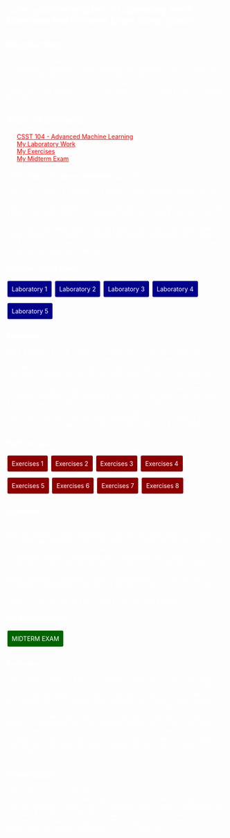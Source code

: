 <body style="background-image: url('https://developer-blogs.nvidia.com/wp-content/uploads/2023/06/deep-learning-visual.png'); background-size: cover; background-attachment: fixed; padding: 100px; color: white;">
</body>

## "Link and Compilation of Laboratory Work, Exercises and Midterm Exam using github"

## Introduction:
Hello, I'm Lesly-Ann B. Victoria from BSCS-IS-3B. 
Welcome to my compilation of laboratory work, exercises and midterm exam for CSST 104 - Advanced Machine Learning subject. 
These materials cover topics in Data Science, Machine Learning, and Quantitative Methods. 
Below, you'll find a summary of my laboratory work, exercises and the midterm exam related to the subject.

## Table of Contents:
1. <a href="#csst-104---advanced-machine-learning" style="color: red;">CSST 104 - Advanced Machine Learning</a>
2. <a href="#my-laboratory-work" style="color: red;">My Laboratory Work</a>
3. <a href="#my-exercises" style="color: red;">My Exercises</a>
4. <a href="#my-midterm-exam" style="color: red;">My Midterm Exam</a>

### CSST 104 - Advanced Machine Learning
CSST 104 - Advanced Machine Learning is all about diving deeper into the world of data science and machine learning. You'll learn how to analyze sales data, create datasets, and use different types of regression models to predict outcomes. There are exercises where you'll explore product data, predict feedback on online food orders, and analyze Netflix user behavior. You'll also learn about time series analysis, which helps you understand and predict trends over time using models like ARMA and ARIMA. In the end, you'll be equipped with advanced techniques to tackle real-world problems using data and machine learning.

### My Laboratory Work
<a style="color:white; padding: 10px; border-radius: 5px; text-decoration:none; display: inline-block; margin-bottom: 10px; background-color:darkblue; border: 2px solid white;" href="https://github.com/LeslyVictoria2/CSST-104---ADVANCED-MACHINE-LEARNING/blob/main/3B_VICTORIA_LAB1.ipynb">Laboratory 1</a>
<a style="color:white; padding: 10px; border-radius: 5px; text-decoration:none; display: inline-block; margin-bottom: 10px; background-color:darkblue; border: 2px solid white;" href="https://github.com/LeslyVictoria2/CSST-104---ADVANCED-MACHINE-LEARNING/blob/main/3B_VICTORIA_LAB2.ipynb">Laboratory 2</a>
<a style="color:white; padding: 10px; border-radius: 5px; text-decoration:none; display: inline-block; margin-bottom: 10px; background-color:darkblue; border: 2px solid white;" href="https://github.com/LeslyVictoria2/CSST-104---ADVANCED-MACHINE-LEARNING/blob/main/3B_VICTORIA_LAB3.ipynb">Laboratory 3</a>
<a style="color:white; padding: 10px; border-radius: 5px; text-decoration:none; display: inline-block; margin-bottom: 10px; background-color:darkblue; border: 2px solid white;" href="https://github.com/LeslyVictoria2/CSST-104---ADVANCED-MACHINE-LEARNING/blob/main/3B_VICTORIA_LAB4.ipynb">Laboratory 4</a>
<a style="color:white; padding: 10px; border-radius: 5px; text-decoration:none; display: inline-block; margin-bottom: 10px; background-color:darkblue; border: 2px solid white;" href="https://github.com/LeslyVictoria2/CSST-104---ADVANCED-MACHINE-LEARNING/blob/main/3B_VICTORIA_LAB5.ipynb">Laboratory 5</a>
#### Explanation:
In the laboratory work, I engage in hands-on activities that allow me to apply the theoretical concepts learned in class to real-world scenarios. For example, in the sale data analysis laboratory, I might be tasked with analyzing a dataset containing sales information, where I'll learn how to clean the data, identify trends, and apply machine learning techniques to extract meaningful insights. Additionally, creating a dataset laboratory might involve understanding the process of data collection, preprocessing, and feature engineering, which are crucial steps in preparing data for machine learning models. These laboratory sessions provide valuable practical experience and reinforce my understanding of the course material by allowing me to work with actual data sets and solve practical problems.

### My Exercises
<a style="color:white; padding: 10px; border-radius: 5px; text-decoration:none; display: inline-block; margin-bottom: 10px; background-color:darkred; border: 2px solid white;" href="https://github.com/LeslyVictoria2/CSST-104---ADVANCED-MACHINE-LEARNING/blob/main/3B_VICTORIA_EXER1.ipynb">Exercises 1</a>
<a style="color:white; padding: 10px; border-radius: 5px; text-decoration:none; display: inline-block; margin-bottom: 10px; background-color:darkred; border: 2px solid white;" href="https://github.com/LeslyVictoria2/CSST-104---ADVANCED-MACHINE-LEARNING/blob/main/3B_VICTORIA_EXER2.ipynb">Exercises 2</a>
<a style="color:white; padding: 10px; border-radius: 5px; text-decoration:none; display: inline-block; margin-bottom: 10px; background-color:darkred; border: 2px solid white;" href="https://github.com/LeslyVictoria2/CSST-104---ADVANCED-MACHINE-LEARNING/blob/main/3B_VICTORIA_EXER3.ipynb">Exercises 3</a>
<a style="color:white; padding: 10px; border-radius: 5px; text-decoration:none; display: inline-block; margin-bottom: 10px; background-color:darkred; border: 2px solid white;" href="https://github.com/LeslyVictoria2/CSST-104---ADVANCED-MACHINE-LEARNING/blob/main/3B_VICTORIA_EXER4.ipynb">Exercises 4</a>
<a style="color:white; padding: 10px; border-radius: 5px; text-decoration:none; display: inline-block; margin-bottom: 10px; background-color:darkred; border: 2px solid white;" href="https://github.com/LeslyVictoria2/CSST-104---ADVANCED-MACHINE-LEARNING/blob/main/3B_VICTORIA_EXER5.ipynb">Exercises 5</a>
<a style="color:white; padding: 10px; border-radius: 5px; text-decoration:none; display: inline-block; margin-bottom: 10px; background-color:darkred; border: 2px solid white;" href="https://github.com/LeslyVictoria2/CSST-104---ADVANCED-MACHINE-LEARNING/blob/main/3B_VICTORIA_EXER6.ipynb">Exercises 6</a>
<a style="color:white; padding: 10px; border-radius: 5px; text-decoration:none; display: inline-block; margin-bottom: 10px; background-color:darkred; border: 2px solid white;" href="https://github.com/LeslyVictoria2/CSST-104---ADVANCED-MACHINE-LEARNING/blob/main/3B_VICTORIA_EXER7.ipynb">Exercises 7</a>
<a style="color:white; padding: 10px; border-radius: 5px; text-decoration:none; display: inline-block; margin-bottom: 10px; background-color:darkred; border: 2px solid white;" href="https://github.com/LeslyVictoria2/CSST-104---ADVANCED-MACHINE-LEARNING/blob/main/3B_VICTORIA_EXER8.ipynb">Exercises 8</a>
#### Explanation:
In the exercises, I get the opportunity to reinforce my understanding of specific machine learning techniques through focused tasks. For instance, exercises like "Simple Linear Regression" and "Linear Regression" allow me to practice implementing these algorithms on sample datasets, understanding their assumptions, and interpreting their results. Furthermore, exercises like "Predicting Feedback on Online Food Orders Using Logistic Regression" provide me with hands-on experience in applying logistic regression to real-world problems, such as predicting customer feedback based on various factors. These exercises serve as important learning checkpoints, helping me solidify my understanding of different machine learning techniques and their applications.

### My Midterm Exam
<a style="color:white; padding: 10px; border-radius: 5px; text-decoration:none; display: inline-block; margin-bottom: 10px; background-color:darkgreen; border: 2px solid white;" href="https://github.com/LeslyVictoria2/CSST-104---ADVANCED-MACHINE-LEARNING/blob/main/3B_VICTORIA_MIDTERM.ipynb">MIDTERM EXAM</a>
#### Explanation:
The midterm exam in CSST 104 - Advanced Machine Learning typically focuses on assessing my understanding of key concepts covered in the course, with an emphasis on applying those concepts to solve problems. For example, the "Forecasting with ARIMA Model" midterm exam might require me to analyze a time series dataset and use ARIMA modeling techniques to make future predictions. This exam evaluates my ability to apply the knowledge and skills acquired throughout the course to solve practical problems independently. It serves as a comprehensive assessment of my proficiency in advanced machine learning techniques, ensuring that I am well-equipped to tackle real-world data analysis challenges.
 
## Conclusion:
CSST 104 - Advanced Machine Learning provides hands-on experience in analyzing real-world data and applying machine learning techniques. Through laboratory work, exercises, and the midterm exam, I gain practical skills and theoretical knowledge essential for data analysis tasks. These components combine to equip me with the expertise needed to confidently tackle machine learning challenges in diverse domains.

